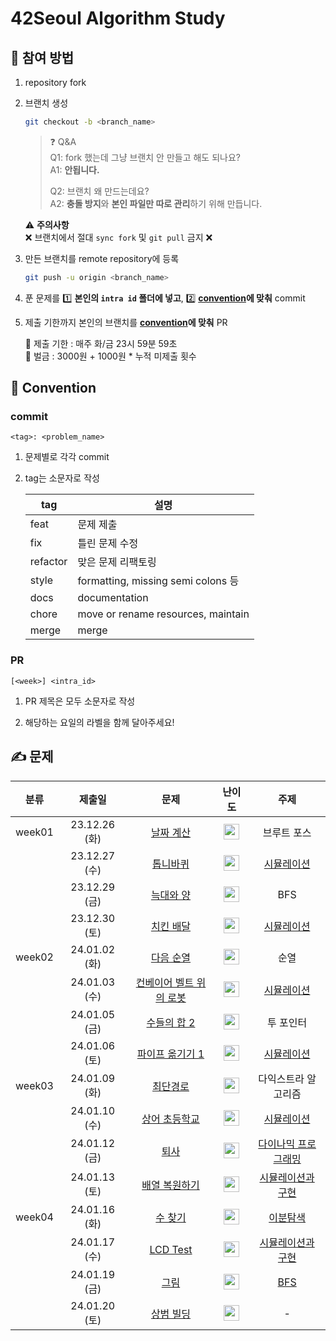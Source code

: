 # 42Seoul Algorithm Study

## 🙋 참여 방법

1. repository fork
2. 브랜치 생성

   ```sh
   git checkout -b <branch_name>
   ```

   > ❓ Q&A <br>
   > Q1: fork 했는데 그냥 브랜치 안 만들고 해도 되나요? <br>
   > A1: **안됩니다.**
   >
   > Q2: 브랜치 왜 만드는데요? <br>
   > A2: **충돌 방지**와 **본인 파일만 따로 관리**하기 위해 만듭니다.

   ⚠️ **주의사항** <br>
   ❌ 브랜치에서 절대 `sync fork` 및 `git pull` 금지 ❌

3. 만든 브랜치를 remote repository에 등록

   ```sh
   git push -u origin <branch_name>
   ```

4. 푼 문제를 1️⃣ **본인의 `intra id` 폴더에 넣고**, 2️⃣ **[convention](#commit)에 맞춰** commit

5. 제출 기한까지 본인의 브랜치를 **[convention](#pr)에 맞춰** PR

   📅 제출 기한 : 매주 화/금 23시 59분 59초 <br>
   💸 벌금 : 3000원 + 1000원 * 누적 미제출 횟수

## 🤝 Convention

### commit

```
<tag>: <problem_name>
```

1. 문제별로 각각 commit

2. tag는 소문자로 작성

   | tag      | 설명                                |
   | -------- | ---------------------------------- |
   | feat     | 문제 제출                            |
   | fix      | 틀린 문제 수정                        |
   | refactor | 맞은 문제 리팩토링                     |
   | style    | formatting, missing semi colons 등 |
   | docs     | documentation                      |
   | chore    | move or rename resources, maintain |
   | merge    | merge                              |

### PR

```
[<week>] <intra_id>
```

1. PR 제목은 모두 소문자로 작성

2. 해당하는 요일의 라벨을 함께 달아주세요!

## ✍️ 문제

| 분류 | 제출일 | 문제 | 난이도 | 주제 |
| :-: | :--: | :-: | :--: | :-: |
| week01 | 23.12.26 (화) | [날짜 계산](https://www.acmicpc.net/problem/1476) | <img src="https://static.solved.ac/tier_small/6.svg" height="25" align="center"/> | 브루트 포스 |
|| 23.12.27 (수) | [톱니바퀴](https://www.acmicpc.net/problem/14891) | <img src="https://static.solved.ac/tier_small/11.svg" height="25" align="center"/> | [시뮬레이션](https://www.acmicpc.net/workbook/view/7316) |
|| 23.12.29 (금) | [늑대와 양](https://www.acmicpc.net/problem/16956) | <img src="https://static.solved.ac/tier_small/8.svg" height="25" align="center"/> | BFS |
|| 23.12.30 (토) | [치킨 배달](https://www.acmicpc.net/problem/15686) | <img src="https://static.solved.ac/tier_small/11.svg" height="25" align="center"/> | [시뮬레이션](https://www.acmicpc.net/workbook/view/7316) |
| week02 | 24.01.02 (화) | [다음 순열](https://www.acmicpc.net/problem/10972) | <img src="https://static.solved.ac/tier_small/8.svg" height="25" align="center"/> | 순열 |
|| 24.01.03 (수) | [컨베이어 벨트 위의 로봇](https://www.acmicpc.net/problem/20055) | <img src="https://static.solved.ac/tier_small/11.svg" height="25" align="center"/> | [시뮬레이션](https://www.acmicpc.net/workbook/view/7316) |
|| 24.01.05 (금) | [수들의 합 2](https://www.acmicpc.net/problem/2003) | <img src="https://static.solved.ac/tier_small/7.svg" height="25" align="center"/> | 투 포인터 |
|| 24.01.06 (토) | [파이프 옮기기 1](https://www.acmicpc.net/problem/17070) | <img src="https://static.solved.ac/tier_small/11.svg" height="25" align="center"/> | [시뮬레이션](https://www.acmicpc.net/workbook/view/7316) |
| week03 | 24.01.09 (화) | [최단경로](https://www.acmicpc.net/problem/1753) | <img src="https://static.solved.ac/tier_small/12.svg" height="25" align="center"/> | 다익스트라 알고리즘 |
|| 24.01.10 (수) | [상어 초등학교](https://www.acmicpc.net/problem/21608) | <img src="https://static.solved.ac/tier_small/11.svg" height="25" align="center"/> | [시뮬레이션](https://www.acmicpc.net/workbook/view/7316) |
|| 24.01.12 (금) | [퇴사](https://www.acmicpc.net/problem/14501) | <img src="https://static.solved.ac/tier_small/8.svg" height="25" align="center"/> | [다이나믹 프로그래밍](https://www.acmicpc.net/workbook/view/7319) |
|| 24.01.13 (토) | [배열 복원하기](https://www.acmicpc.net/problem/16967) | <img src="https://static.solved.ac/tier_small/8.svg" height="25" align="center"/> | [시뮬레이션과 구현](https://www.acmicpc.net/workbook/view/9380) |
| week04 | 24.01.16 (화) | [수 찾기](https://www.acmicpc.net/problem/1920) | <img src="https://static.solved.ac/tier_small/7.svg" height="25" align="center"/> | [이분탐색](https://www.acmicpc.net/workbook/view/8400) |
|| 24.01.17 (수) | [LCD Test](https://www.acmicpc.net/problem/2290) | <img src="https://static.solved.ac/tier_small/9.svg" height="25" align="center"/> | [시뮬레이션과 구현](https://www.acmicpc.net/workbook/view/9380) |
|| 24.01.19 (금) | [그림](https://www.acmicpc.net/problem/1926) | <img src="https://static.solved.ac/tier_small/10.svg" height="25" align="center"/> | [BFS](https://www.acmicpc.net/workbook/view/7313) |
|| 24.01.20 (토) | [상범 빌딩](https://www.acmicpc.net/problem/6593) | <img src="https://static.solved.ac/tier_small/11.svg" height="25" align="center"/> | - |


<!-- problem table template

|| 24.00.00 (❓) | [❓](https://www.acmicpc.net/problem/❓) | <img src="https://static.solved.ac/tier_small/❓.svg" height="25" align="center"/> | - |

 -->
